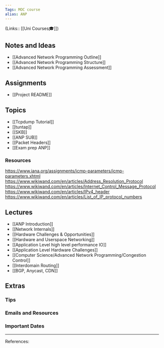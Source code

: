 ```yaml
---
Tags: MOC course
alias: ANP
---
```

(Links:: [[Uni Courses🎓]])
## Notes and Ideas
- [[Advanced Network Programming Outline]]
- [[Advanced Network Programming Structure]]
- [[Advanced Network Programming Assessment]]
## Assignments
- [[Project README]]
## Topics
- [[Tcpdump Tutorial]]
- [[tuntap]]
- [[SKB]]
- [[ANP SUB]]
- [[Packet Headers]]
- [[Exam prep ANP]]
### Resources
https://www.iana.org/assignments/icmp-parameters/icmp-parameters.xhtml
https://www.wikiwand.com/en/articles/Address_Resolution_Protocol
https://www.wikiwand.com/en/articles/Internet_Control_Message_Protocol
https://www.wikiwand.com/en/articles/IPv4_header
https://www.wikiwand.com/en/articles/List_of_IP_protocol_numbers
## Lectures
- [[ANP Introduction]]
- [[Network Internals]]
- [[Hardware Challenges & Opportunities]]
- [[Hardware and Userspace Networking]]
- [[Application Level high level performance IO]]
- [[Application Level Hardware Challenges]]
- [[Computer Science/Advanced Network Programming/Congestion Control]]
- [[Interdomain Routing]]
- [[BGP, Anycast, CDN]]
## Extras
### Tips
### Emails and Resources
### Important Dates
___
References:
